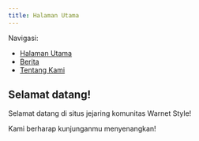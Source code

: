 ```yaml
---
title: Halaman Utama
---
```


Navigasi:
- [Halaman Utama](https://warnetstyle.github.io/)
- [Berita](https://warnetstyle.github.io/berita.html)
- [Tentang Kami](https://warnetstyle.github.io/tentang_kami.html)

## Selamat datang!

Selamat datang di situs jejaring komunitas Warnet Style!

Kami berharap kunjunganmu menyenangkan!

